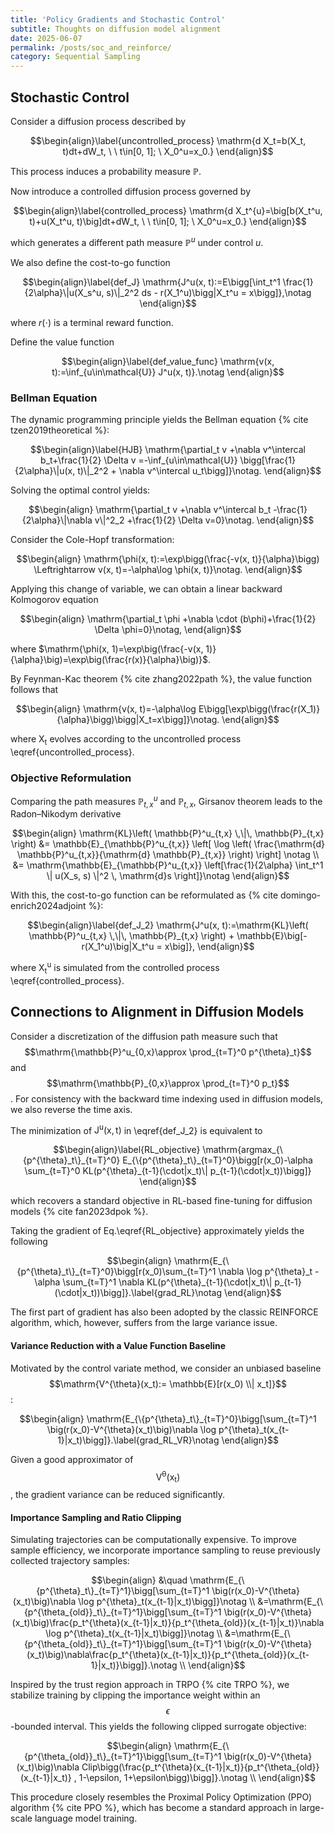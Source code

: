 ```yaml
---
title: 'Policy Gradients and Stochastic Control'
subtitle: Thoughts on diffusion model alignment
date: 2025-06-07
permalink: /posts/soc_and_reinforce/
category: Sequential Sampling
---
```


## Stochastic Control

Consider a diffusion process described by

$$\begin{align}\label{uncontrolled_process}
    \mathrm{d X_t=b(X_t, t)dt+dW_t, \ \ t\in[0, 1]; \ X_0^u=x_0.}
\end{align}$$

This process induces a probability measure $\mathbb{P}$.

Now introduce a controlled diffusion process governed by

$$\begin{align}\label{controlled_process}
    \mathrm{d X_t^{u}=\big[b(X_t^u, t)+u(X_t^u, t)\big]dt+dW_t, \ \ t\in[0, 1]; \ X_0^u=x_0.}
\end{align}$$

which generates a different path measure $\mathbb{P}^u$ under control $u$.

We also define the cost-to-go function

$$\begin{align}\label{def_J}
    \mathrm{J^u(x, t):=E\bigg[\int_t^1 \frac{1}{2\alpha}\|u(X_s^u, s)\|_2^2 ds - r(X_1^u)\bigg|X_t^u = x\bigg]},\notag
\end{align}$$

where $r(\cdot)$ is a terminal reward function.

Define the value function 

$$\begin{align}\label{def_value_func}
    \mathrm{v(x, t):=\inf_{u\in\mathcal{U}} J^u(x, t)}.\notag
\end{align}$$

### Bellman Equation 

The dynamic programming principle yields the Bellman equation {% cite tzen2019theoretical %}:

$$\begin{align}\label{HJB}
    \mathrm{\partial_t v +\nabla v^\intercal b_t+\frac{1}{2} \Delta v =-\inf_{u\in\mathcal{U}} \bigg[\frac{1}{2\alpha}\|u(x, t)\|_2^2 + \nabla v^\intercal u_t\bigg]}\notag. 
\end{align}$$


Solving the optimal control yields:

$$\begin{align}
\mathrm{\partial_t v +\nabla v^\intercal b_t -\frac{1}{2\alpha}\|\nabla v\|^2_2 +\frac{1}{2} \Delta v=0}\notag. 
\end{align}$$

<!-- where $\mathrm{v(x, 1)=-r(x)}$. -->


Consider the Cole-Hopf transformation:

$$\begin{align}
\mathrm{\phi(x, t):=\exp\bigg(\frac{-v(x, t)}{\alpha}\bigg) \Leftrightarrow v(x, t)=-\alpha\log \phi(x, t)}\notag. 
\end{align}$$

Applying this change of variable, we can obtain a linear backward Kolmogorov equation 

$$\begin{align}
\mathrm{\partial_t \phi +\nabla \cdot (b\phi)+\frac{1}{2} \Delta \phi=0}\notag, 
\end{align}$$

where $\mathrm{\phi(x, 1)=\exp\big(\frac{-v(x, 1)}{\alpha}\big)=\exp\big(\frac{r(x)}{\alpha}\big)}$. 

By Feynman-Kac theorem {% cite zhang2022path %}, the value function follows that

$$\begin{align}
\mathrm{v(x, t)=-\alpha\log E\bigg[\exp\bigg(\frac{r(X_1)}{\alpha}\bigg)\bigg|X_t=x\bigg]}\notag. 
\end{align}$$

where $\mathrm{X_t}$ evolves according to the uncontrolled process \eqref{uncontrolled_process}.


### Objective Reformulation

Comparing the path measures $\mathbb{P}^u_{t,x}$ and $\mathbb{P}_{t,x}$, Girsanov theorem leads to the Radon–Nikodym derivative
<!-- \[
\mathrm{KL}\left( \mathbb{P}^u_{t,x} \,\|\, \mathbb{P}_{t,x} \right)
= \mathbb{E}_{\mathbb{P}^u_{t,x}} \left[
    \log \left( \frac{\mathrm{d} \mathbb{P}^u_{t,x}}{\mathrm{d} \mathbb{P}_{t,x}} \right)
\right]
= \mathbb{E}_{\mathbb{P}^u_{t,x}} \left[
    \mathrm{\frac{1}{2\alpha} \int_t^1 \| u(X_s, s) \|^2 \, \mathrm{d}s}
\right]
\] -->

$$\begin{align}
\mathrm{KL}\left( \mathbb{P}^u_{t,x} \,\|\, \mathbb{P}_{t,x} \right)
&= \mathbb{E}_{\mathbb{P}^u_{t,x}} \left[
    \log \left( \frac{\mathrm{d} \mathbb{P}^u_{t,x}}{\mathrm{d} \mathbb{P}_{t,x}} \right)
\right] \notag \\
&= \mathrm{\mathbb{E}_{\mathbb{P}^u_{t,x}} \left[\frac{1}{2\alpha} \int_t^1 \| u(X_s, s) \|^2 \, \mathrm{d}s
\right]}\notag
\end{align}$$

With this, the cost-to-go function can be reformulated as {% cite domingo-enrich2024adjoint %}:

$$\begin{align}\label{def_J_2}
    \mathrm{J^u(x, t):=\mathrm{KL}\left( \mathbb{P}^u_{t,x} \,\|\, \mathbb{P}_{t,x} \right) + \mathbb{E}\big[- r(X_1^u)\big|X_t^u = x\big]},
\end{align}$$

where $\mathrm{X^u_t}$ is simulated from the controlled process \eqref{controlled_process}.




## Connections to Alignment in Diffusion Models

Consider a discretization of the diffusion path measure such that $$\mathrm{\mathbb{P}^u_{0,x}\approx \prod_{t=T}^0 p^{\theta}_t}$$ and $$\mathrm{\mathbb{P}_{0,x}\approx \prod_{t=T}^0 p_t}$$. For consistency with the backward time indexing used in diffusion models, we also reverse the time axis.

The minimization of $\mathrm{J^u(x, t)}$ in \eqref{def_J_2} is equivalent to

$$\begin{align}\label{RL_objective}
    \mathrm{argmax_{\{p^{\theta}_t\}_{t=T}^0} E_{\{p^{\theta}_t\}_{t=T}^0}\bigg[r(x_0)-\alpha \sum_{t=T}^0 KL(p^{\theta}_{t-1}(\cdot|x_t)\| p_{t-1}(\cdot|x_t))\bigg]}
\end{align}$$

which recovers a standard objective in RL-based fine-tuning for diffusion models {% cite fan2023dpok %}.

Taking the gradient of Eq.\eqref{RL_objective} approximately yields the following

$$\begin{align}
    \mathrm{E_{\{p^{\theta}_t\}_{t=T}^0}\bigg[r(x_0)\sum_{t=T}^1 \nabla \log p^{\theta}_t -\alpha \sum_{t=T}^1 \nabla KL(p^{\theta}_{t-1}(\cdot|x_t)\| p_{t-1}(\cdot|x_t))\bigg]}.\label{grad_RL}\notag
\end{align}$$

The first part of gradient has also been adopted by the classic REINFORCE algorithm, which, however, suffers from the large variance issue. 

#### Variance Reduction with a Value Function Baseline

Motivated by the control variate method, we consider an unbiased baseline $$\mathrm{V^{\theta}(x_t):= \mathbb{E}[r(x_0) \\| x_t]}$$:

$$\begin{align}
    \mathrm{E_{\{p^{\theta}_t\}_{t=T}^0}\bigg[\sum_{t=T}^1 \big(r(x_0)-V^{\theta}(x_t)\big)\nabla \log p^{\theta}_t(x_{t-1}|x_t)\bigg]}.\label{grad_RL_VR}\notag
\end{align}$$

Given a good approximator of $$\mathrm{V^{\theta}(x_t)}$$, the gradient variance can be reduced significantly.

#### Importance Sampling and Ratio Clipping

Simulating trajectories can be computationally expensive. To improve sample efficiency, we incorporate importance sampling to reuse previously collected trajectory samples:

$$\begin{align}
    &\quad \mathrm{E_{\{p^{\theta}_t\}_{t=T}^1}\bigg[\sum_{t=T}^1 \big(r(x_0)-V^{\theta}(x_t)\big)\nabla \log p^{\theta}_t(x_{t-1}|x_t)\bigg]}\notag \\
    &=\mathrm{E_{\{p^{\theta_{old}}_t\}_{t=T}^1}\bigg[\sum_{t=T}^1 \big(r(x_0)-V^{\theta}(x_t)\big)\frac{p_t^{\theta}(x_{t-1}|x_t)}{p_t^{\theta_{old}}(x_{t-1}|x_t)}\nabla \log p^{\theta}_t(x_{t-1}|x_t)\bigg]}\notag \\
    &=\mathrm{E_{\{p^{\theta_{old}}_t\}_{t=T}^1}\bigg[\sum_{t=T}^1 \big(r(x_0)-V^{\theta}(x_t)\big)\nabla\frac{p_t^{\theta}(x_{t-1}|x_t)}{p_t^{\theta_{old}}(x_{t-1}|x_t)}\bigg]}.\notag \\
\end{align}$$

Inspired by the trust region approach in TRPO {% cite TRPO %}, we stabilize training by clipping the importance weight within an $$\epsilon$$-bounded interval. This yields the following clipped surrogate objective:

$$\begin{align}
    \mathrm{E_{\{p^{\theta_{old}}_t\}_{t=T}^1}\bigg[\sum_{t=T}^1 \big(r(x_0)-V^{\theta}(x_t)\big)\nabla Clip\bigg(\frac{p_t^{\theta}(x_{t-1}|x_t)}{p_t^{\theta_{old}}(x_{t-1}|x_t)} , 1-\epsilon, 1+\epsilon\bigg)\bigg]}.\notag \\
\end{align}$$

This procedure closely resembles the Proximal Policy Optimization (PPO) algorithm {% cite PPO %}, which has become a standard approach in large-scale language model training.
